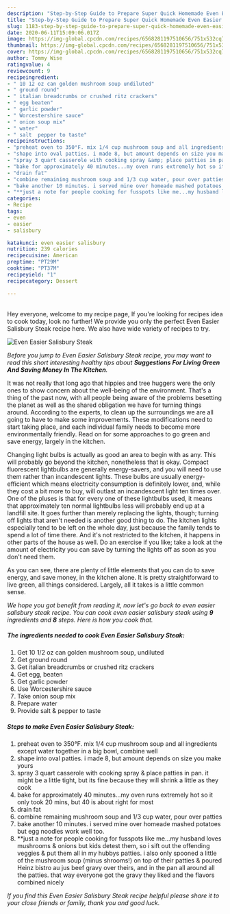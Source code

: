 ```yaml
---
description: "Step-by-Step Guide to Prepare Super Quick Homemade Even Easier Salisbury Steak"
title: "Step-by-Step Guide to Prepare Super Quick Homemade Even Easier Salisbury Steak"
slug: 1183-step-by-step-guide-to-prepare-super-quick-homemade-even-easier-salisbury-steak
date: 2020-06-11T15:09:06.017Z
image: https://img-global.cpcdn.com/recipes/6568281197510656/751x532cq70/even-easier-salisbury-steak-recipe-main-photo.jpg
thumbnail: https://img-global.cpcdn.com/recipes/6568281197510656/751x532cq70/even-easier-salisbury-steak-recipe-main-photo.jpg
cover: https://img-global.cpcdn.com/recipes/6568281197510656/751x532cq70/even-easier-salisbury-steak-recipe-main-photo.jpg
author: Tommy Wise
ratingvalue: 4
reviewcount: 9
recipeingredient:
- " 10 12 oz can golden mushroom soup undiluted"
- " ground round"
- " italian breadcrumbs or crushed ritz crackers"
- " egg beaten"
- " garlic powder"
- " Worcestershire sauce"
- " onion soup mix"
- " water"
- " salt  pepper to taste"
recipeinstructions:
- "preheat oven to 350°F. mix 1/4 cup mushroom soup and all ingredients except water together in a big bowl, combine well"
- "shape into oval patties. i made 8, but amount depends on size you make yours"
- "spray 3 quart casserole with cooking spray &amp; place patties in pan. it might be a little tight, but its fine because they will shrink a little as they cook"
- "bake for approximately 40 minutes...my oven runs extremely hot so it only took 20 mins, but 40 is about right for most"
- "drain fat"
- "combine remaining mushroom soup and 1/3 cup water, pour over patties"
- "bake another 10 minutes. i served mine over homeade mashed potatoes but egg noodles work well too."
- "**just a note for people cooking for fusspots like me...my husband loves mushrooms &amp; onions but kids detest them, so i sift out the offending veggies &amp; put them all in my hubbys patties. i also only spooned a little of the mushroom soup (minus shrooms!) on top of their patties &amp; poured Heinz bistro au jus beef gravy over theirs, and in the pan all around all the patties. that way everyone got the gravy they liked and the flavors combined nicely"
categories:
- Recipe
tags:
- even
- easier
- salisbury

katakunci: even easier salisbury 
nutrition: 239 calories
recipecuisine: American
preptime: "PT29M"
cooktime: "PT37M"
recipeyield: "1"
recipecategory: Dessert

---
```

<br>
Hey everyone, welcome to my recipe page, If you're looking for recipes idea to cook today, look no further! We provide you only the perfect Even Easier Salisbury Steak recipe here. We also have wide variety of recipes to try.
<br>


![Even Easier Salisbury Steak](https://img-global.cpcdn.com/recipes/6568281197510656/751x532cq70/even-easier-salisbury-steak-recipe-main-photo.jpg)

<i>Before you jump to Even Easier Salisbury Steak recipe, you may want to read this short interesting healthy tips about 
<strong>Suggestions For Living Green And Saving Money In The Kitchen</strong>.</i>
</br>

It was not really that long ago that hippies and tree huggers were the only ones to show concern about the well-being of the environment. That's a thing of the past now, with all people being aware of the problems besetting the planet as well as the shared obligation we have for turning things around. According to the experts, to clean up the surroundings we are all going to have to make some improvements. These modifications need to start taking place, and each individual family needs to become more environmentally friendly. Read on for some approaches to go green and save energy, largely in the kitchen.

Changing light bulbs is actually as good an area to begin with as any. This will probably go beyond the kitchen, nonetheless that is okay. Compact fluorescent lightbulbs are generally energy-savers, and you will need to use them rather than incandescent lights. These bulbs are usually energy-efficient which means electricity consumption is definitely lower, and, while they cost a bit more to buy, will outlast an incandescent light ten times over. One of the pluses is that for every one of these lightbulbs used, it means that approximately ten normal lightbulbs less will probably end up at a landfill site. It goes further than merely replacing the lights, though; turning off lights that aren't needed is another good thing to do. The kitchen lights especially tend to be left on the whole day, just because the family tends to spend a lot of time there. And it's not restricted to the kitchen, it happens in other parts of the house as well. Do an exercise if you like; take a look at the amount of electricity you can save by turning the lights off as soon as you don't need them.

As you can see, there are plenty of little elements that you can do to save energy, and save money, in the kitchen alone. It is pretty straightforward to live green, all things considered. Largely, all it takes is a little common sense.


<i>We hope you got benefit from reading it, now let's go back to even easier salisbury steak recipe. You can cook even easier salisbury steak using <strong>9</strong> ingredients and <strong>8</strong> steps. Here is how you cook that.
</i>

##### The ingredients needed to cook Even Easier Salisbury Steak:

1. Get  10 1/2 oz can golden mushroom soup, undiluted
1. Get  ground round
1. Get  italian breadcrumbs or crushed ritz crackers
1. Get  egg, beaten
1. Get  garlic powder
1. Use  Worcestershire sauce
1. Take  onion soup mix
1. Prepare  water
1. Provide  salt &amp; pepper to taste


##### Steps to make Even Easier Salisbury Steak:

1. preheat oven to 350°F. mix 1/4 cup mushroom soup and all ingredients except water together in a big bowl, combine well
1. shape into oval patties. i made 8, but amount depends on size you make yours
1. spray 3 quart casserole with cooking spray &amp; place patties in pan. it might be a little tight, but its fine because they will shrink a little as they cook
1. bake for approximately 40 minutes...my oven runs extremely hot so it only took 20 mins, but 40 is about right for most
1. drain fat
1. combine remaining mushroom soup and 1/3 cup water, pour over patties
1. bake another 10 minutes. i served mine over homeade mashed potatoes but egg noodles work well too.
1. **just a note for people cooking for fusspots like me...my husband loves mushrooms &amp; onions but kids detest them, so i sift out the offending veggies &amp; put them all in my hubbys patties. i also only spooned a little of the mushroom soup (minus shrooms!) on top of their patties &amp; poured Heinz bistro au jus beef gravy over theirs, and in the pan all around all the patties. that way everyone got the gravy they liked and the flavors combined nicely


<i>If you find this Even Easier Salisbury Steak recipe helpful please share it to your close friends or family, thank you and good luck.</i>
